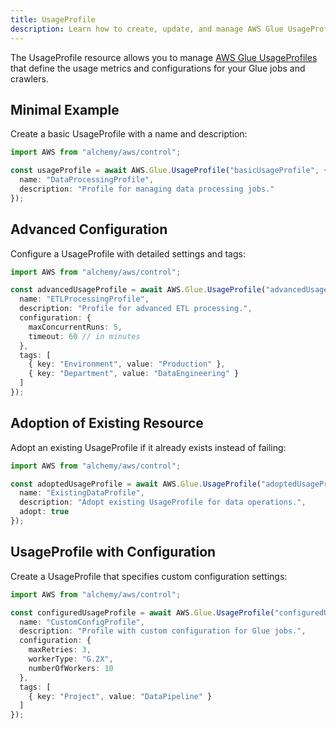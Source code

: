 ```yaml
---
title: UsageProfile
description: Learn how to create, update, and manage AWS Glue UsageProfiles using Alchemy Cloud Control.
---
```


The UsageProfile resource allows you to manage [AWS Glue UsageProfiles](https://docs.aws.amazon.com/glue/latest/userguide/) that define the usage metrics and configurations for your Glue jobs and crawlers.

## Minimal Example

Create a basic UsageProfile with a name and description:

```ts
import AWS from "alchemy/aws/control";

const usageProfile = await AWS.Glue.UsageProfile("basicUsageProfile", {
  name: "DataProcessingProfile",
  description: "Profile for managing data processing jobs."
});
```

## Advanced Configuration

Configure a UsageProfile with detailed settings and tags:

```ts
import AWS from "alchemy/aws/control";

const advancedUsageProfile = await AWS.Glue.UsageProfile("advancedUsageProfile", {
  name: "ETLProcessingProfile",
  description: "Profile for advanced ETL processing.",
  configuration: {
    maxConcurrentRuns: 5,
    timeout: 60 // in minutes
  },
  tags: [
    { key: "Environment", value: "Production" },
    { key: "Department", value: "DataEngineering" }
  ]
});
```

## Adoption of Existing Resource

Adopt an existing UsageProfile if it already exists instead of failing:

```ts
import AWS from "alchemy/aws/control";

const adoptedUsageProfile = await AWS.Glue.UsageProfile("adoptedUsageProfile", {
  name: "ExistingDataProfile",
  description: "Adopt existing UsageProfile for data operations.",
  adopt: true
});
```

## UsageProfile with Configuration

Create a UsageProfile that specifies custom configuration settings:

```ts
import AWS from "alchemy/aws/control";

const configuredUsageProfile = await AWS.Glue.UsageProfile("configuredUsageProfile", {
  name: "CustomConfigProfile",
  description: "Profile with custom configuration for Glue jobs.",
  configuration: {
    maxRetries: 3,
    workerType: "G.2X",
    numberOfWorkers: 10
  },
  tags: [
    { key: "Project", value: "DataPipeline" }
  ]
});
```